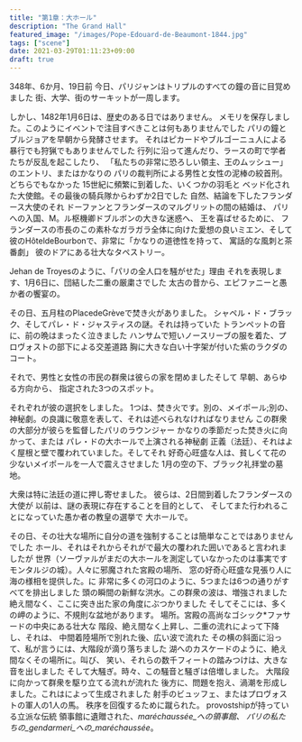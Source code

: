 ```yaml
---
title: "第1章：大ホール"
description: "The Grand Hall"
featured_image: "/images/Pope-Edouard-de-Beaumont-1844.jpg"
tags: ["scene"]
date: 2021-03-29T01:11:23+09:00
draft: true
---
```

348年、6か月、19日前
今日、パリジャンはトリプルのすべての鐘の音に目覚めました
街、大学、街のサーキットが一周します。

しかし、1482年1月6日は、歴史のある日ではありません。
メモリを保存しました。このようにイベントで注目すべきことは何もありませんでした
パリの鐘とブルジョアを早朝から発酵させます。
それはピカードやブルゴーニュ人による暴行でも狩猟でもありませんでした
行列に沿って進んだり、ラースの町で学者たちが反乱を起こしたり、
「私たちの非常に恐ろしい領主、王のムッシュー」のエントリ、またはかなりの
パリの裁判所による男性と女性の泥棒の絞首刑。どちらでもなかった
15世紀に頻繁に到着した、いくつかの羽毛と
ベッド化された大使館。その最後の騎兵隊からわずか2日でした
自然、結論を下したフランダース大使のそれ
ドーファンとフランダースのマルグリットの間の結婚は、
パリへの入国、M。ル枢機卿ドブルボンの大きな迷惑へ、
王を喜ばせるために、
フランダースの市長のこの素朴なガラガラ全体に向けた愛想の良いミエン、そして
彼のHôteldeBourbonで、非常に「かなりの道徳性を持って、
寓話的な風刺と茶番劇」
彼のドアにある壮大なタペストリー。

Jehan de Troyesのように、「パリの全人口を騒がせた」理由
それを表現します、1月6日に、団結した二重の厳粛さでした
太古の昔から、エピファニーと愚か者の饗宴の。

その日、五月柱のPlacedeGrèveで焚き火がありました。
シャペル・ド・ブラック、そしてパレ・ド・ジャスティスの謎。それは持っていた
トランペットの音に、前の晩はまったく泣きました
ハンサムで短いノースリーブの服を着た、プロヴォストの部下による交差道路
胸に大きな白い十字架が付いた紫のラクダのコート。

それで、男性と女性の市民の群衆は彼らの家を閉めましたそして
早朝、あらゆる方向から、
指定された3つのスポット。

それぞれが彼の選択をしました。 1つは、焚き火です。別の、メイポール;別の、
神秘劇。の良識に敬意を表して、それは述べられなければなりません
この群衆の大部分が彼らを監督したパリのラウンジャー
かなりの季節だった焚き火に向かって、または
パレ・ドの大ホールで上演される神秘劇
正義（法廷）、それはよく屋根と壁で覆われていました。そしてそれ
好奇心旺盛な人は、貧しくて花の少ないメイポールを一人で震えさせました
1月の空の下、ブラック礼拝堂の墓地。

大衆は特に法廷の道に押し寄せました。
彼らは、2日間到着したフランダースの大使が
以前は、謎の表現に存在することを目的として、
そしてまた行われることになっていた愚か者の教皇の選挙で
大ホールで。

その日、その壮大な場所に自分の道を強制することは簡単なことではありませんでした
ホール、それはそれからそれがで最大の覆われた囲いであると言われましたが
世界（ソーヴァルがまだの大ホールを測定していなかったのは事実です
モンタルジの城）。人々に邪魔された宮殿の場所、
窓の好奇心旺盛な見張り人に海の様相を提供した。に
非常に多くの河口のように、5つまたは6つの通りがすべてを排出しました
頭の瞬間の新鮮な洪水。この群衆の波は、増強されました
絶え間なく、ここに突き出た家の角度にぶつかりました
そしてそこには、多くの岬のように、不規則な盆地があります。
場所。宮殿の高尚なゴシック*ファサードの中央にある壮大な
階段、絶え間なく上昇し、二重の流れによって下降し、それは、
中間着陸場所で別れた後、広い波で流れた
その横の斜面に沿って、私が言うには、大階段が滴り落ちました
湖へのカスケードのように、絶え間なくその場所に。叫び、
笑い、それらの数千フィートの踏みつけは、大きな音を出しました
そして大騒ぎ。時々、この騒音と騒ぎは倍増しました。
大階段に向かって群衆を駆り立てる流れが流れた
後方に、問題を抱え、渦潮を形成しました。これはによって生成されました
射手のビュッフェ、またはプロヴォストの軍人の1人の馬。
秩序を回復するために蹴られた。 provostshipが持っている立派な伝統
領事館に遺贈された、_maréchaussée_への領事館、
パリの私たちの_gendarmeri_への_maréchaussée_。